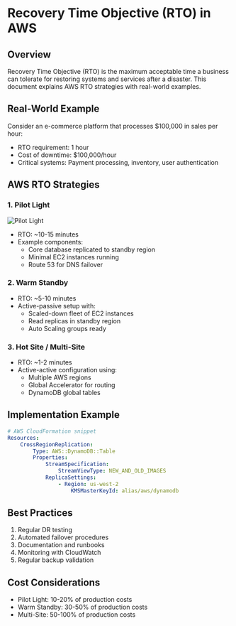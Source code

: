 # Recovery Time Objective (RTO) in AWS

## Overview

Recovery Time Objective (RTO) is the maximum acceptable time a business can tolerate for restoring systems and services after a disaster. This document explains AWS RTO strategies with real-world examples.

## Real-World Example

Consider an e-commerce platform that processes $100,000 in sales per hour:

- RTO requirement: 1 hour
- Cost of downtime: $100,000/hour
- Critical systems: Payment processing, inventory, user authentication

## AWS RTO Strategies

### 1. Pilot Light

![Pilot Light](https://d2908q01vomqb2.cloudfront.net/fc074d501302eb2b93e2554793fcaf50b3bf7291/2021/04/02/DR-strategies.png)

- RTO: ~10-15 minutes
- Example components:
  - Core database replicated to standby region
  - Minimal EC2 instances running
  - Route 53 for DNS failover

### 2. Warm Standby

- RTO: ~5-10 minutes
- Active-passive setup with:
  - Scaled-down fleet of EC2 instances
  - Read replicas in standby region
  - Auto Scaling groups ready

### 3. Hot Site / Multi-Site

- RTO: ~1-2 minutes
- Active-active configuration using:
  - Multiple AWS regions
  - Global Accelerator for routing
  - DynamoDB global tables

## Implementation Example

```yaml
# AWS CloudFormation snippet
Resources:
    CrossRegionReplication:
        Type: AWS::DynamoDB::Table
        Properties:
            StreamSpecification:
                StreamViewType: NEW_AND_OLD_IMAGES
            ReplicaSettings:
                - Region: us-west-2
                    KMSMasterKeyId: alias/aws/dynamodb
```

## Best Practices

1. Regular DR testing
2. Automated failover procedures
3. Documentation and runbooks
4. Monitoring with CloudWatch
5. Regular backup validation

## Cost Considerations

- Pilot Light: 10-20% of production costs
- Warm Standby: 30-50% of production costs
- Multi-Site: 50-100% of production costs

